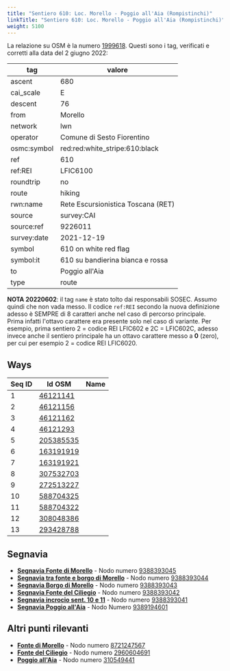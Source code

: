 ```yaml
---
title: "Sentiero 610: Loc. Morello - Poggio all'Aia (Rompistinchi)"
linkTitle: "Sentiero 610: Loc. Morello - Poggio all'Aia (Rompistinchi)"
weight: 5100
---
```


La relazione su OSM è la numero [1999618]. Questi sono i tag, verificati e corretti alla data del 2 giugno 2022:

| tag         | valore                                                 |
|-------------|--------------------------------------------------------|
| ascent      | 680                                                    |
| cai_scale   | E                                                      |
| descent     | 76                                                     |
| from        | Morello                                                |
| network     | lwn                                                    |
| operator    | Comune di Sesto Fiorentino                             |
| osmc:symbol | red:red:white_stripe:610:black                         |
| ref         | 610                                                    |
| ref:REI     | LFIC6100                                               |
| roundtrip   | no                                                     |
| route       | hiking                                                 |
| rwn:name    | Rete Escursionistica Toscana (RET)                     |
| source      | survey:CAI                                             |
| source:ref  | 9226011                                                |
| survey:date | 2021-12-19                                             |
| symbol      | 610 on white red flag                                  |
| symbol:it   | 610 su bandierina bianca e rossa                       |
| to          | Poggio all'Aia                                         |
| type        | route                                                  |

**NOTA 20220602**: il tag `name` è stato tolto dai responsabili SOSEC. Assumo quindi che non vada messo. Il codice `ref:REI` secondo la nuova definizione adesso è SEMPRE di 8 caratteri anche nel caso di percorso principale. Prima infatti l'ottavo carattere era presente solo nel caso di variante. Per esempio, prima sentiero 2 = codice REI LFIC602 e 2C = LFIC602C, adesso invece anche il sentiero principale ha un ottavo carattere messo a **0** (zero), per cui per esempio 2 = codice REI LFIC6020.

## Ways

| Seq ID | Id OSM      | Name                         |
|--------|-------------|------------------------------|
|  1     | [46121141]  |                              |
|  2     | [46121156]  |                              |
|  3     | [46121162]  |                              |
|  4     | [46121293]  |                              |
|  5     | [205385535] |                              |
|  6     | [163191919] |                              |
|  7     | [163191921] |                              |
|  8     | [307532703] |                              |
|  9     | [272513227] |                              |
| 10     | [588704325] |                              |
| 11     | [588704322] |                              |
| 12     | [308048386] |                              |
| 13     | [293428788] |                              |

## Segnavia

- **[Segnavia Fonte di Morello]** - Nodo numero [9388393045]
- **[Segnavia tra fonte e borgo di Morello]** - Nodo numero [9388393044]
- **[Segnavia Borgo di Morello]** - Nodo numero [9388393043]
- **[Segnavia Fonte del Ciliegio]** - Nodo numero [9388393042]
- **[Segnavia incrocio sent. 10 e 11]** - Nodo numero [9388393041]
- **[Segnavia Poggio all'Aia]** - Nodo Numero [9389194601]

## Altri punti rilevanti

- **[Fonte di Morello]** - Nodo numero [8721247567]
- **[Fonte del Ciliegio]** - Nodo numero [2960604691]
- **[Poggio all'Aia]** - Nodo numero [310549441]

[1999618]:https://www.openstreetmap.org/relation/1999618

[46121141]:https://www.openstreetmap.org/way/46121141
[46121156]:https://www.openstreetmap.org/way/46121156
[46121162]:https://www.openstreetmap.org/way/46121162
[46121293]:https://www.openstreetmap.org/way/46121293
[205385535]:https://www.openstreetmap.org/way/205385535
[163191919]:https://www.openstreetmap.org/way/163191919
[163191921]:https://www.openstreetmap.org/way/163191921
[307532703]:https://www.openstreetmap.org/way/307532703
[272513227]:https://www.openstreetmap.org/way/272513227
[588704325]:https://www.openstreetmap.org/way/588704325
[588704322]:https://www.openstreetmap.org/way/588704322
[308048386]:https://www.openstreetmap.org/way/308048386
[293428788]:https://www.openstreetmap.org/way/293428788

[Segnavia Fonte di Morello]:https://commons.wikimedia.org/wiki/File:Segnavia_sentiero_10_-_Monte_Morello_-_Fonte_di_Morello.jpg
[Segnavia tra fonte e borgo di Morello]:https://commons.wikimedia.org/wiki/File:Segnavia_sentiero_10_-_Monte_Morello_-_Tra_fonte_di_Morello_e_borgo_di_Morello.jpg
[Segnavia Borgo di Morello]:https://commons.wikimedia.org/wiki/File:Segnavia_sentiero_10_-_Monte_Morello_-_Borgo_di_Morello.jpg
[Segnavia Fonte del Ciliegio]:https://commons.wikimedia.org/wiki/File:Segnavia_-_Fonte_del_Ciliegio.jpg
[Segnavia incrocio sent. 10 e 11]:https://commons.wikimedia.org/wiki/File:Segnavia_incrocio_sentieri_10_e_11_-_Monte_Morello.jpg
[Segnavia Poggio all'Aia]:https://commons.wikimedia.org/wiki/File:Segnavia_Poggio_all%27Aia_-_Monte_Morello.jpg

[Fonte di Morello]:https://commons.wikimedia.org/wiki/File:Monte_Morello_-_Fonte_di_Morello_e_lavatoio.jpg
[Fonte del Ciliegio]:https://commons.wikimedia.org/wiki/File:Fonte_del_Ciliegio_-_Monte_Morello.jpg
[Poggio all'Aia]:https://commons.wikimedia.org/wiki/File:Monte_Morello_-_Croce_di_Poggio_all%27Aia.jpg

[9388393045]:https://www.openstreetmap.org/node/9388393045
[9388393044]:https://www.openstreetmap.org/node/9388393044
[9388393043]:https://www.openstreetmap.org/node/9388393043
[9388393042]:https://www.openstreetmap.org/node/9388393042
[9388393041]:https://www.openstreetmap.org/node/9388393041
[9389194601]:https://www.openstreetmap.org/node/9389194601

[8721247567]:https://www.openstreetmap.org/node/8721247567
[2960604691]:https://www.openstreetmap.org/node/2960604691
[310549441]:https://www.openstreetmap.org/node/310549441

